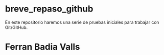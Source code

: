# breve_repaso_github
En este repositorio haremos una serie de pruebas iniciales para trabajar con Git/GitHub.

<h1>Ferran Badia Valls<h1/>